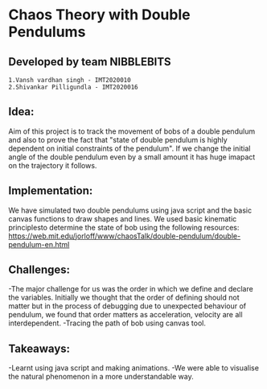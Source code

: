 # Chaos Theory with Double Pendulums

## Developed by team **NIBBLEBITS**
    1.Vansh vardhan singh - IMT2020010
    2.Shivankar Pilligundla - IMT2020016 

## Idea:
  Aim of this project is to track the movement of bobs of a double pendulum and also to prove the fact that "state of double pendulum is highly dependent on
  initial constraints of the pendulum". If we change the initial angle of the double pendulum even by a small amount it has huge imapact on the trajectory it 
  follows.
  
## Implementation:
  We have simulated two double pendulums using java script and the basic canvas functions to draw shapes and lines. 
  We used basic kinematic principlesto determine the state of bob using the following resources:
  https://web.mit.edu/jorloff/www/chaosTalk/double-pendulum/double-pendulum-en.html
  
## Challenges:
  -The major challenge for us was the order in which we define and declare the variables. Initially we thought that the order of defining should not matter but
   in the process of debugging due to unexpected behaviour of pendulum, we found that order matters as acceleration, velocity are all interdependent.
  -Tracing the path of bob using canvas tool.
  
## Takeaways:
  -Learnt using java script and making animations.
  -We were able to visualise the natural phenomenon in a more understandable way.
  
  
